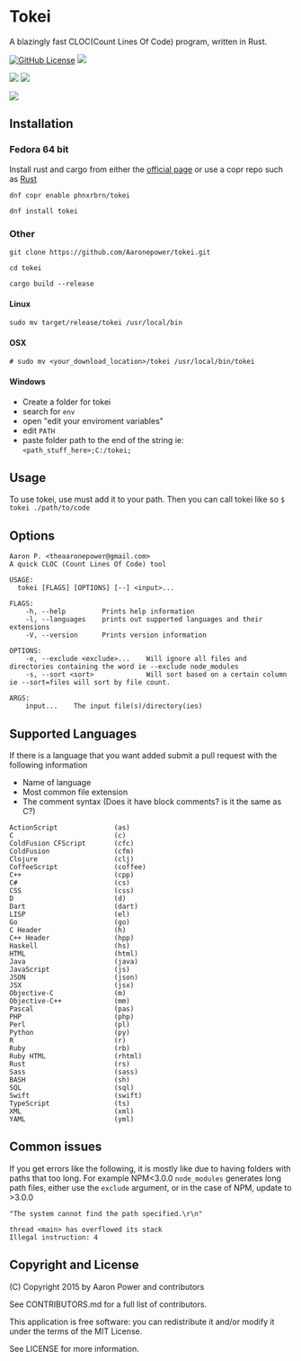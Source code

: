 # Tokei
A blazingly fast CLOC(Count Lines Of Code) program, written in Rust.

[![GitHub License](https://img.shields.io/github/license/Aaronepower/tokei.svg)](http://github.com/Aaronepower/tokei/blob/master/LICENSE)
[![](https://img.shields.io/github/release/Aaronepower/tokei.svg)](https://github.com/Aaronepower/tokei/releases/tag/1.1.1/)

[![](https://img.shields.io/travis/Aaronepower/tokei.svg)](https://travis-ci.org/Aaronepower/tokei)
[![](https://img.shields.io/github/downloads/Aaronepower/tokei/latest/total.svg)](https://github.com/Aaronepower/tokei/releases/)

[![](https://img.shields.io/github/issues-raw/Aaronepower/tokei.svg)](http://github.com/Aaronepower/tokei/issues)

## Installation

### Fedora 64 bit
Install rust and cargo from either the [official page](https://www.rust-lang.org) or use a copr repo such as [Rust](https://copr.fedoraproject.org/coprs/phnxrbrn/rust/)

`dnf copr enable phnxrbrn/tokei`

`dnf install tokei`


### Other
`git clone https://github.com/Aaronepower/tokei.git`

`cd tokei`

`cargo build --release`

#### Linux
`sudo mv target/release/tokei /usr/local/bin`

#### OSX
`# sudo mv <your_download_location>/tokei /usr/local/bin/tokei`

#### Windows
- Create a folder for tokei
- search for `env`
- open "edit your enviroment variables"
- edit `PATH`
- paste folder path to the end of the string ie: `<path_stuff_here>;C:/tokei;`

## Usage

To use tokei, use must add it to your path. Then you can call tokei like so
`$ tokei ./path/to/code`

## Options
```
Aaron P. <theaaronepower@gmail.com>
A quick CLOC (Count Lines Of Code) tool

USAGE:
  tokei [FLAGS] [OPTIONS] [--] <input>...

FLAGS:
    -h, --help         Prints help information
    -l, --languages    prints out supported languages and their extensions
    -V, --version      Prints version information

OPTIONS:
    -e, --exclude <exclude>...    Will ignore all files and directories containing the word ie --exclude node_modules
    -s, --sort <sort>             Will sort based on a certain column ie --sort=files will sort by file count.

ARGS:
    input...    The input file(s)/directory(ies)

```

## Supported Languages

If there is a language that you want added submit a pull request with the following information

- Name of language
- Most common file extension
- The comment syntax (Does it have block comments? is it the same as C?)

```
ActionScript              (as)
C                         (c)
ColdFusion CFScript       (cfc)
ColdFusion                (cfm)
Clojure                   (clj)
CoffeeScript              (coffee)
C++                       (cpp)
C#                        (cs)
CSS                       (css)
D                         (d)
Dart                      (dart)
LISP                      (el)
Go                        (go)
C Header                  (h)
C++ Header                (hpp)
Haskell                   (hs)
HTML                      (html)
Java                      (java)
JavaScript                (js)
JSON                      (json)
JSX                       (jsx)
Objective-C               (m)
Objective-C++             (mm)
Pascal                    (pas)
PHP                       (php)
Perl                      (pl)
Python                    (py)
R                         (r)
Ruby                      (rb)
Ruby HTML                 (rhtml)
Rust                      (rs)
Sass                      (sass)
BASH                      (sh)
SQL                       (sql)
Swift                     (swift)
TypeScript                (ts)
XML                       (xml)
YAML                      (yml)
```

## Common issues

If you get errors like the following, it is mostly like due to having folders with paths that too long. For example NPM<3.0.0 `node_modules` generates long path files, either use the `exclude` argument, or in the case of NPM, update to >3.0.0
```
"The system cannot find the path specified.\r\n"
```
```
thread <main> has overflowed its stack
Illegal instruction: 4
```

## Copyright and License
(C) Copyright 2015 by Aaron Power and contributors

See CONTRIBUTORS.md for a full list of contributors.

This application is free software: you can redistribute it and/or modify
it under the terms of the MIT License.

See LICENSE for more information.

